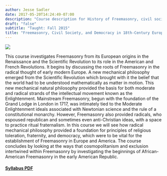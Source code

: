 ```yaml
---
author: Jesse Sadler
date: 2017-05-20T14:24:49-07:00
description: "Course description for History of Freemasonry, civil society, and democracy from the Renaissance to the French Revolution and American Revolution"
draft: "false"
subtitle: "Taught: Fall 2015"
title: "Freemasonry, Civil Society, and Democracy in 18th-Century Europe and America"
---
```


<!--more-->

![](http://localhost:1313/img/Freemasonry.jpg)

This course investigates Freemasonry from its European origins in the Renaissance and the Scientific Revolution to its role in the American and French Revolutions. It begins by discussing the roots of Freemasonry in the radical thought of early modern Europe. A new mechanical philosophy emerged from the Scientific Revolution which brought with it the belief that the world had to be understood mathematically as matter in motion. This new mechanical natural philosophy provided the basis for both moderate and radical strands of the intellectual movement known as the Enlightenment. Mainstream Freemasonry, begun with the foundation of the Grand Lodge in London in 1717, was intimately tied to the Moderate Enlightenment ideals associated with Newtonian science and the rule of a constitutional monarchy. However, Freemasonry also provided radicals, who espoused republican and sometimes even anti-Christian ideas, with a space to practice ritual fraternalism. In this course we will see how radical mechanical philosophy provided a foundation for principles of religious toleration, fraternity, and democracy, which were to be vital for the establishment of Freemasonry in Europe and America. The course concludes by looking at the ways that cosmopolitanism and exclusion intertwined within Freemasonry by investigating the beginnings of African-American Freemasonry in the early American Republic.

#### [Syllabus PDF](http://localhost:1313/img/Sadler-Freemasonry-Syllabus-F15.pdf)